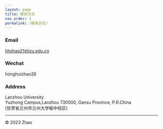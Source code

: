 ```yaml
---
layout: page
title: 联系方式
nav_order: 3
permalink: /联系方式/
---
```


### Email
hhzhao21@lzu.edu.cn

### Wechat

honghuizhao26

### Address
Lanzhou University<br/>
Yuzhong Campus,Lanzhou 730000, Gansu Province, P.R.China<br/>
(甘肃省兰州市兰州大学榆中校区)

-----

© 2023 Zhao
